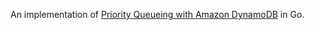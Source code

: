 An implementation of [Priority Queueing with Amazon DynamoDB](https://aws.amazon.com/blogs/database/implementing-priority-queueing-with-amazon-dynamodb/) in Go.
